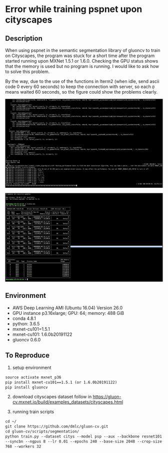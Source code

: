 # Error while training pspnet upon cityscapes

## Description
When using pspnet in the semantic segmentation library of gluoncv to train on Cityscapes, the program was stuck for a short time after the program started running upon MXNet 1.5.1 or 1.6.0. Checking the GPU status shows that the memory is used but no program is running. I would like to ask how to solve this problem.

By the way, due to the use of the functions in Iterm2 (when idle, send ascii code 0 every 60 seconds) to keep the connection with server, so each `@` means waited 60 seconds, so the figure could show the problems clearly.

![error](./error.png)

![gpu_status](./gpu_status.png)

## Environment
- AWS Deep Learning AMI (Ubuntu 16.04) Version 26.0
- GPU instance p3.16xlarge; GPU: 64; memory: 488 GiB
- conda 4.8.1
- python: 3.6.5
- mxnet-cu101=1.5.1
- mxnet-cu101: 1.6.0b20191122
- gluoncv 0.6.0

## To Reproduce
1. setup environment
  ```
  source activate mxnet_p36
  pip install mxnet-cu101==1.5.1 (or 1.6.0b20191122)
  pip install gluoncv
  ```
2. download cityscapes dataset follow in https://gluon-cv.mxnet.io/build/examples_datasets/cityscapes.html

3. running train scripts
```
cd ~/
git clone https://github.com/dmlc/gluon-cv.git
cd gluon-cv/scripts/segmentation/
python train.py --dataset citys --model psp --aux --backbone resnet101 --syncbn --ngpus 8 --lr 0.01 --epochs 240 --base-size 2048 --crop-size 768 --workers 32
```
